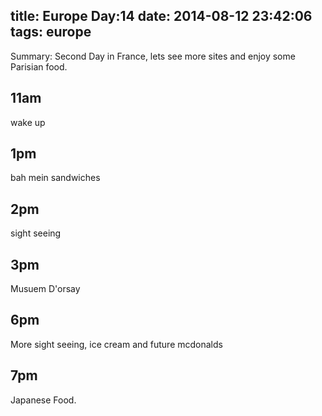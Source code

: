 title: Europe Day:14
date: 2014-08-12 23:42:06
tags: europe
---

Summary: Second Day in France, lets see more sites and enjoy some Parisian food.

11am
---
wake up


1pm
---
bah mein sandwiches

2pm
---
sight seeing

3pm
---
Musuem D'orsay


6pm
---
More sight seeing, ice cream and future mcdonalds

7pm
---
Japanese Food.
